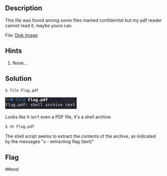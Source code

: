 ## Description
This file was found among some files marked confidential but my pdf reader cannot read it, maybe yours can.

File: [Disk Image](https://artifacts.picoctf.net/c/80/Flag.pdf)

## Hints

1. None...


## Solution

```bash
$ file Flag.pdf
```
![alt text](image.png) 

Looks like it isn't even a PDF file, it's a shell archive.


```bash
$ sh Flag.pdf
```
The shell script seems to extract the contents of the archive, as indicated by the messages "x - extracting flag (text)"

## Flag


##end
   